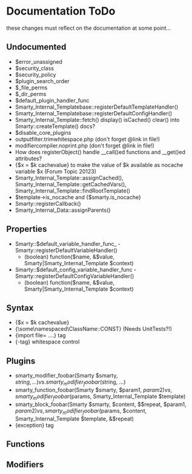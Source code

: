 # Documentation ToDo #

these changes must reflect on the documentation at some point…

## Undocumented ##

* $error_unassigned
* $security_class
* $security_policy
* $plugin_search_order
* $_file_perms
* $_dir_perms
* $default_plugin_handler_func
* Smarty_Internal_Templatebase::registerDefaultTemplateHandler()
* Smarty_Internal_Templatebase::registerDefaultConfigHandler()
* Smarty_Internal_Template::fetch() display() isCached() clear() into Smarty::createTemplate() docs?
* $disable_core_plugins
* outputfilter.trimwhitespace.php (don't forget @link in file!)
* modifiercompiler.noprint.php (don't forget @link in file!)
* How does registerObject() handle __call()ed functions and __get()ed attributes?
* {$x = $k cachevalue} to make the value of $k available as nocache variable $x (Forum Topic 20123)
* Smarty_Internal_Template::assignCached(), Smarty_Internal_Template::getCachedVars(), Smarty_Internal_Template::findRootTemplate()
* $template->is_nocache and {$smarty.is_nocache}
* Smarty::registerCallback()
* Smarty_Internal_Data::assignParents()


## Properties ##

* Smarty::$default_variable_handler_func_ - Smarty::registerDefaultVariableHandler()
    * (boolean) function($name, &$value, Smarty|Smarty_Internal_Template $context)
* Smarty::$default_config_variable_handler_func - Smarty::registerDefaultConfigVariableHandler()
    * (boolean) function($name, &$value, Smarty|Smarty_Internal_Template $context)


## Syntax ##

* {$x = $k cachevalue} 
* {\some\namespaced\ClassName::CONST} (Needs UnitTests?!)
* {import file= ....} tag
* {-tag} whitespace control


## Plugins ##

* smarty_modifier_foobar(Smarty $smarty, $string, …) vs. smarty_modifier_foobar($string, …)
* smarty_function_foobar(Smarty $smarty, $param1, $param2) vs, smarty_modifier_foobar($params, Smarty_Internal_Template $template)
* smarty_block_foobar(Smarty $smarty, $content, $$repeat, $param1, $param2) vs, smarty_modifier_foobar($params, $content, Smarty_Internal_Template $template, &$repeat)
* {exception} tag

## Functions ##


## Modifiers ##

